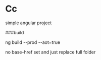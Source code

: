 # Cc

simple angular project


###build

ng build --prod --aot=true

no base-href set and just replace full folder
